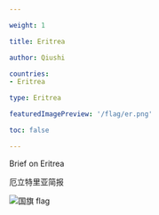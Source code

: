 ```yaml
---

weight: 1

title: Eritrea

author: Qiushi 

countries: 
- Eritrea

type: Eritrea

featuredImagePreview: '/flag/er.png'

toc: false 

---
```


Brief on Eritrea

厄立特里亚简报 

<!--more-->

![国旗 flag](/flag/er.png)